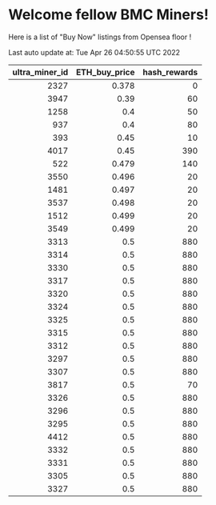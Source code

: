 # Welcome fellow BMC Miners!
Here is a list of "Buy Now" listings from Opensea floor !


Last auto update at: Tue Apr 26 04:50:55 UTC 2022


|   ultra_miner_id |   ETH_buy_price |   hash_rewards |
|-----------------:|----------------:|---------------:|
|             2327 |           0.378 |              0 |
|             3947 |           0.39  |             60 |
|             1258 |           0.4   |             50 |
|              937 |           0.4   |             80 |
|              393 |           0.45  |             10 |
|             4017 |           0.45  |            390 |
|              522 |           0.479 |            140 |
|             3550 |           0.496 |             20 |
|             1481 |           0.497 |             20 |
|             3537 |           0.498 |             20 |
|             1512 |           0.499 |             20 |
|             3549 |           0.499 |             20 |
|             3313 |           0.5   |            880 |
|             3314 |           0.5   |            880 |
|             3330 |           0.5   |            880 |
|             3317 |           0.5   |            880 |
|             3320 |           0.5   |            880 |
|             3324 |           0.5   |            880 |
|             3325 |           0.5   |            880 |
|             3315 |           0.5   |            880 |
|             3312 |           0.5   |            880 |
|             3297 |           0.5   |            880 |
|             3307 |           0.5   |            880 |
|             3817 |           0.5   |             70 |
|             3326 |           0.5   |            880 |
|             3296 |           0.5   |            880 |
|             3295 |           0.5   |            880 |
|             4412 |           0.5   |            880 |
|             3332 |           0.5   |            880 |
|             3331 |           0.5   |            880 |
|             3305 |           0.5   |            880 |
|             3327 |           0.5   |            880 |
